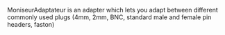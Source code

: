 MoniseurAdaptateur is an adapter which lets you adapt between different commonly used plugs (4mm, 2mm, BNC, standard male and female pin headers, faston)

